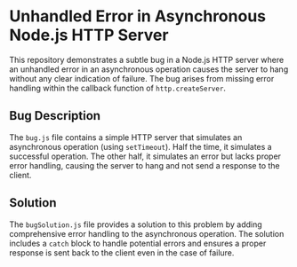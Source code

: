 # Unhandled Error in Asynchronous Node.js HTTP Server

This repository demonstrates a subtle bug in a Node.js HTTP server where an unhandled error in an asynchronous operation causes the server to hang without any clear indication of failure. The bug arises from missing error handling within the callback function of `http.createServer`. 

## Bug Description
The `bug.js` file contains a simple HTTP server that simulates an asynchronous operation (using `setTimeout`).  Half the time, it simulates a successful operation. The other half, it simulates an error but lacks proper error handling, causing the server to hang and not send a response to the client.

## Solution
The `bugSolution.js` file provides a solution to this problem by adding comprehensive error handling to the asynchronous operation. The solution includes a `catch` block to handle potential errors and ensures a proper response is sent back to the client even in the case of failure.